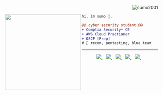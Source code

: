 <p align="right"> <img src="https://komarev.com/ghpvc/?username=sumo2001&label=Profile%20views&color=ce9927&style=flat" alt="sumo2001" /> </p>
<img align="left" height="250" src="https://github.com/snipe/animated-gifs/blob/master/welcome-friendly/sit-with-me.gif"/>

```diff
hi, im sumo 🔮.

@@.cyber security student.@@
+ Comptia Security+ CE
+ AWS Cloud Practioner
+ OSCP [Prep]
# 📖 recon, pentesting, blue team 
```
------
<p align='center'>
  <a href="https://www.linkedin.com/in/sumanth-dodda/">
    <img src="https://img.shields.io/badge/linkedin-%230077B5.svg?&style=for-the-badge&logo=linkedin&logoColor=white" />
  </a>&nbsp;&nbsp;
  <a href="https://sumododda.medium.com/">
    <img src="https://img.shields.io/badge/Medium-12100E?style=for-the-badge&logo=medium&logoColor=white" />        
  </a>&nbsp;&nbsp;
    <a href="https://www.researchgate.net/profile/Sumanth-Dodda/research">
    <img src="https://img.shields.io/badge/Research_Gate-00CCBB.svg?&style=for-the-badge&logo=ResearchGate&logoColor=white" />        
  </a>&nbsp;&nbsp;
    <a href="https://instagram.com/iamcybermight">
    <img src="https://img.shields.io/badge/instagram-%23E4405F.svg?&style=for-the-badge&logo=instagram&logoColor=white" />        
  </a>&nbsp;&nbsp;
    <a href="https://linktr.ee/iamcybermight">
    <img src="https://img.shields.io/badge/linktree-39E09B?style=for-the-badge&logo=linktree&logoColor=white" />        
  </a>&nbsp;&nbsp;
  
</p>






